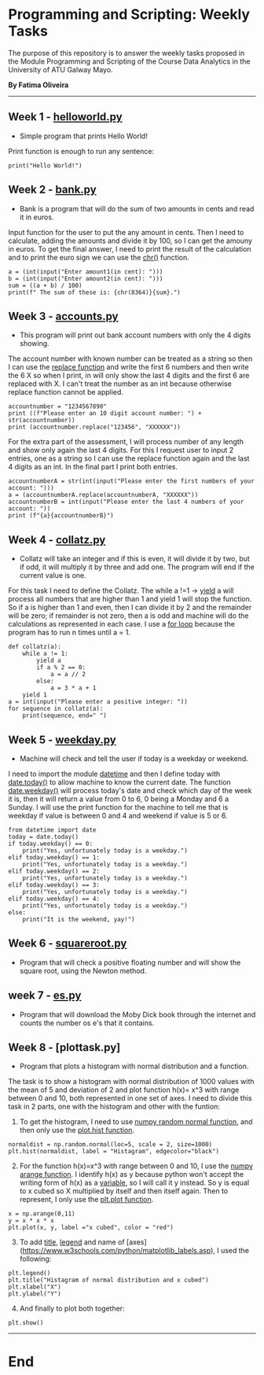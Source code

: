 # Programming and Scripting: Weekly Tasks

The purpose of this repository is to answer the weekly tasks proposed in the Module Programming and Scripting of the Course Data Analytics in the University of ATU Galway Mayo.

**By Fatima Oliveira**
***********************************************************************************
## Week 1 - [helloworld.py](helloworld.py)
- Simple program that prints Hello World!

Print function is enough to run any sentence:
```
print("Hello World!")
```
## Week 2 - [bank.py](bank.py)
- Bank is a program that will do the sum of two amounts in cents and read it in euros.

Input function for the user to put the any amount in cents. Then I need to calculate, adding the amounts and divide it by 100, so I can get the amouny in euros. To get the final answer, I need to print the result of the calculation and to print the euro sign we can use the [chr()](https://docs.python.org/3/library/functions.html#chr) function.
```
a = (int(input("Enter amount1(in cent): ")))
b = (int(input("Enter amount2(in cent): ")))
sum = ((a + b) / 100) 
print(f" The sum of these is: {chr(8364)}{sum}.")
```
## Week 3 - [accounts.py](accounts.py)
- This program will print out bank account numbers with only the 4 digits showing.

The account number with known number can be treated as a string so then I can use the [replace function](https://www.w3schools.com/python/ref_string_replace.asp) and write the first 6 numbers and then write the 6 X so when I print, in will only show the last 4 digits and the first 6 are replaced with X. I can't treat the number as an int because otherwise replace function cannot be applied.
```
accountnumber = "1234567890"
print ((f"Please enter an 10 digit account number: ") + str(accountnumber))
print (accountnumber.replace("123456", "XXXXXX"))
```
For the extra part of the assessment, I will process number of any length and show only again the last 4 digits. For this I request user to input 2 entries, one as a string so I can use the replace function again and the last 4 digits as an int. In the final part I print both entries.
```
accountnumberA = str(int(input("Please enter the first numbers of your account: ")))
a = (accountnumberA.replace(accountnumberA, "XXXXXX"))
accountnumberB = int(input("Please enter the last 4 numbers of your account: "))
print (f"{a}{accountnumberB}")
```
## Week 4 - [collatz.py](collatz.py)
- Collatz will take an integer and if this is even, it will divide it by two, but if odd, it will multiply it by three and add one. The program will end if the current value is one.

For this task I need to define the Collatz. The while a !=1 -> [yield](https://docs.python.org/3/reference/expressions.html#yieldexpr) a will process all numbers that are higher than 1 and yield 1 will stop the function. So if a is higher than 1 and even, then I can divide it by 2 and the remainder will be zero; if remainder is not zero, then a is odd and machine will do the calculations as represented in each case. I use a [for loop](https://wiki.python.org/moin/ForLoop) because the program has to run n times until a = 1.
```
def collatz(a):
    while a != 1:
        yield a 
        if a % 2 == 0:
            a = a // 2 
        else: 
            a = 3 * a + 1
    yield 1
a = int(input("Please enter a positive integer: "))
for sequence in collatz(a):
    print(sequence, end=" ")
```
## Week 5 - [weekday.py](weekday.py)
- Machine will check and tell the user if today is a weekday or weekend.

I need to import the module [datetime](https://realpython.com/python-datetime/#using-the-python-datetime-module) and then I define today with [date.today()](https://docs.python.org/3/library/datetime.html#datetime.date.today) to allow machine to know the current date. The function [date.weekday()](https://docs.python.org/3/library/datetime.html#datetime.date.weekday) will process today's date and check which day of the week it is, then it will return a value from 0 to 6, 0 being a Monday and 6 a Sunday. I will use the print function for the machine to tell me that is weekday if value is between 0 and 4 and weekend if value is 5 or 6.
```
from datetime import date 
today = date.today()
if today.weekday() == 0:
    print("Yes, unfortunately today is a weekday.")
elif today.weekday() == 1:
    print("Yes, unfortunately today is a weekday.")
elif today.weekday() == 2:
    print("Yes, unfortunately today is a weekday.")
elif today.weekday() == 3:
    print("Yes, unfortunately today is a weekday.")
elif today.weekday() == 4:
    print("Yes, unfortunately today is a weekday.")
else:
    print("It is the weekend, yay!")
```
## Week 6 - [squareroot.py](squareroot.py)
- Program that will check a positive floating number and will show the square root, using the Newton method.

## week 7 - [es.py](es.py)
- Program that will download the Moby Dick book through the internet and counts the number os e's that it contains.

## Week 8 - [plottask.py]
- Program that plots a histogram with normal distribution and a function.

The task is to show a histogram with normal distribution of 1000 values with the mean of 5 and deviation of 2 and plot function h(x)= x^3 with range between 0 and 10, both represented in one set of axes. I need to divide this task in 2 parts, one with the histogram and other with the funtion:
1. To get the histogram, I need to use [numpy random normal function](https://www.w3schools.com/python/numpy/numpy_random_normal.asp), and then only use the [plot.hist function](https://matplotlib.org/stable/api/_as_gen/matplotlib.pyplot.hist.html).
```
normaldist = np.random.normal(loc=5, scale = 2, size=1000)
plt.hist(normaldist, label = "Histagram", edgecolor="black")
```
2. For the function h(x)=x^3 with range between 0 and 10, I use the [numpy arange function](https://realpython.com/how-to-use-numpy-arange/#return-value-and-parameters-of-nparange). I identify h(x) as y because python won't accept the writing form of h(x) as a [variable](https://www.w3schools.com/python/python_variables_names.asp), so I will call it y instead. So y is equal to x cubed so X multiplied by itself and then itself again. Then to represent, I only use the [plt.plot function](https://www.w3schools.com/python/matplotlib_plotting.asp).
```
x = np.arange(0,11) 
y = x * x * x
plt.plot(x, y, label ="x cubed", color = "red")
```
3. To add [title](https://matplotlib.org/3.1.1/api/_as_gen/matplotlib.pyplot.title.html), [legend](https://matplotlib.org/stable/api/_as_gen/matplotlib.pyplot.legend.html) and name of [axes] (https://www.w3schools.com/python/matplotlib_labels.asp), I used the following:
```
plt.legend()
plt.title("Histagram of normal distribution and x cubed")
plt.xlabel("X")
plt.ylabel("Y")
```
4. And finally to plot both together:
```
plt.show()
```
***********************************************************************
# End